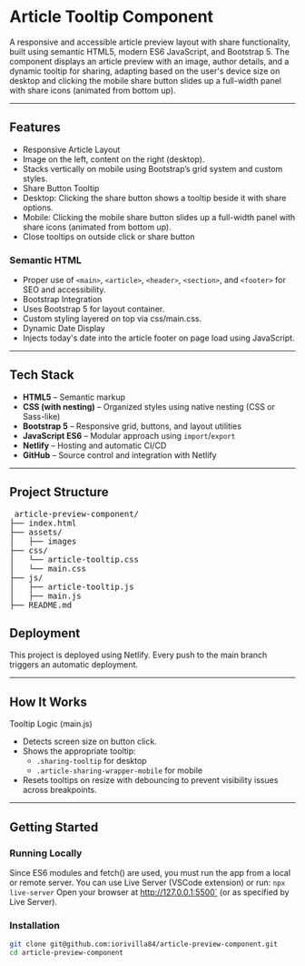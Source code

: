 # Article Tooltip Component

A responsive and accessible article preview layout with share functionality, built using semantic HTML5, modern ES6 JavaScript, and Bootstrap 5. The component displays an article preview with an image, author details, and a dynamic tooltip for sharing, adapting based on the user's device size on desktop and clicking the mobile share button slides up a full-width panel with share icons (animated from bottom up).

---

## Features

- Responsive Article Layout
- Image on the left, content on the right (desktop).
- Stacks vertically on mobile using Bootstrap’s grid system and custom styles.
- Share Button Tooltip
- Desktop: Clicking the share button shows a tooltip beside it with share options.
- Mobile: Clicking the mobile share button slides up a full-width panel with share icons (animated from bottom up).
- Close tooltips on outside click or share button

### Semantic HTML

- Proper use of `<main>`, `<article>`, `<header>`, `<section>`, and `<footer>` for SEO and accessibility.
- Bootstrap Integration
- Uses Bootstrap 5 for layout container.
- Custom styling layered on top via css/main.css.
- Dynamic Date Display
- Injects today's date into the article footer on page load using JavaScript.

---

## Tech Stack

- **HTML5** – Semantic markup
- **CSS (with nesting)** – Organized styles using native nesting (CSS or Sass-like)
- **Bootstrap 5** – Responsive grid, buttons, and layout utilities
- **JavaScript ES6** – Modular approach using `import`/`export`
- **Netlify** – Hosting and automatic CI/CD
- **GitHub** – Source control and integration with Netlify

---

## Project Structure
<pre lang="markdown"> article-preview-component/
├── index.html
├── assets/
│   ├── images
├── css/
│   └── article-tooltip.css
│   └── main.css
├── js/
│   ├── article-tooltip.js
│   ├── main.js
├── README.md </pre>

## Deployment
This project is deployed using Netlify. Every push to the main branch triggers an automatic deployment.

---

## How It Works
Tooltip Logic (main.js)
- Detects screen size on button click.
- Shows the appropriate tooltip:
  - `.sharing-tooltip` for desktop
  - `.article-sharing-wrapper-mobile` for mobile
- Resets tooltips on resize with debouncing to prevent visibility issues across breakpoints.

---

## Getting Started
### Running Locally
Since ES6 modules and fetch() are used, you must run the app from a local or remote server.
You can use Live Server (VSCode extension) or run:
`npx live-server`
Open your browser at http://127.0.0.1:5500` (or as specified by Live Server).

### Installation

```bash
git clone git@github.com:iorivilla84/article-preview-component.git
cd article-preview-component
